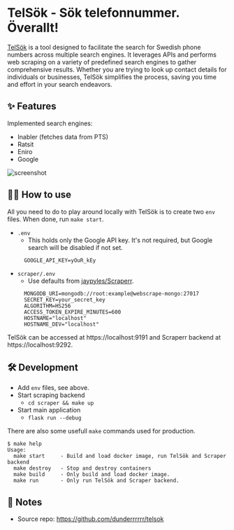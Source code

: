 
# TelSök - Sök telefonnummer. Överallt!

[TelSök](https://telsök.se/) is a tool designed to facilitate the search for Swedish phone numbers across multiple search engines. It leverages APIs and performs web scraping on a variety of predefined search engines to gather comprehensive results. Whether you are trying to look up contact details for individuals or businesses, TelSök simplifies the process, saving you time and effort in your search endeavors.

## ✨ Features

Implemented search engines:

- Inabler (fetches data from PTS)
- Ratsit
- Eniro
- Google

![screenshot](https://i.imgur.com/k4rMMut.png)


## 💁‍♀️ How to use

All you need to do to play around locally with TelSök is to create two `env` files. When done, run `make start`.

- `.env`
  - This holds only the Google API key. It's not required, but Google search will be disabled if not set.
  ```
    GOOGLE_API_KEY=yOuR_kEy
  ```
- `scraper/.env`
  - Use defaults from [jaypyles/Scraperr](https://github.com/jaypyles/Scraperr).
  ```
    MONGODB_URI=mongodb://root:example@webscrape-mongo:27017
    SECRET_KEY=your_secret_key
    ALGORITHM=HS256
    ACCESS_TOKEN_EXPIRE_MINUTES=600
    HOSTNAME="localhost"
    HOSTNAME_DEV="localhost"
  ```
TelSök can be accessed at https://localhost:9191 and Scraperr backend at https://localhost:9292.

## 🛠️ Development

- Add `env` files, see above.
- Start scraping backend
  - `cd scraper && make up`
- Start main application
  - `flask run --debug`

There are also some usefull `make` commands used for production.

```
$ make help
Usage:
  make start     - Build and load docker image, run TelSök and Scraper backend
  make destroy   - Stop and destroy containers
  make build     - Only build and load docker image.
  make run       - Only run TelSök and Scraper backend.
```

## 📝 Notes

- Source repo: https://github.com/dunderrrrrr/telsok

